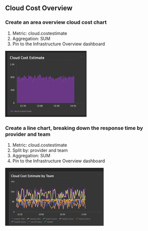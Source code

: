 ## Cloud Cost Overview

### Create an area overview cloud cost chart
1. Metric: cloud.costestimate
2. Aggregation: SUM
3. Pin to the Infrastructure Overview dashboard

![cloudcostoverview](../../../assets/images/cloudcostoverview.png)

### Create a line chart, breaking down the response time by provider and team
1. Metric: cloud.costestimate
2. Split by: provider and team
3. Aggregation: SUM
4. Pin to the Infrastructure Overview dashboard

![cloudcostbyteam](../../../assets/images/cloudcostbyteam.png)
